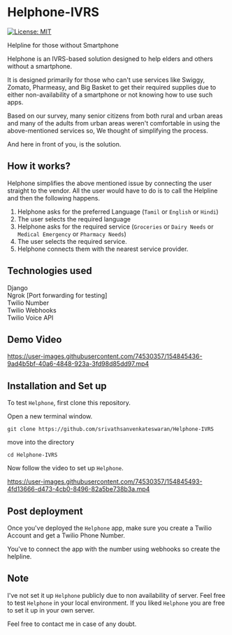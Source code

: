 # Helphone-IVRS
[![License: MIT](https://img.shields.io/badge/License-MIT-yellow.svg)](https://opensource.org/licenses/MIT) </br>

Helpline for those without Smartphone

Helphone is an IVRS-based solution designed to help elders and others without a smartphone.

It is designed primarily for those who can't use services like Swiggy, Zomato, Pharmeasy, and Big Basket to get their required supplies due to either non-availability of a smartphone or not knowing how to use such apps.

Based on our survey, many senior citizens from both rural and urban areas and many of the adults from urban areas weren't comfortable in using the above-mentioned services so, We thought of simplifying the process.

And here in front of you, is the solution.

## How it works?

Helphone simplifies the above mentioned issue by connecting the user straight to the vendor. All the user would have to do is to call the Helpline and then the following happens.

1. Helphone asks for the preferred Language (```Tamil``` or ```English``` or ```Hindi```)
2. The user selects the required language
3. Helphone asks for the required service (```Groceries``` or ```Dairy Needs``` or ```Medical Emergency``` or ```Pharmacy Needs```)
4. The user selects the required service.
5. Helphone connects them with the nearest service provider.

## Technologies used

Django </br>
Ngrok [Port forwarding for testing] </br>
Twilio Number </br>
Twilio Webhooks </br>
Twilio Voice API </br>

## Demo Video

https://user-images.githubusercontent.com/74530357/154845436-9ad4b5bf-40a6-4848-923a-3fd98d85dd97.mp4

## Installation and Set up

To test ```Helphone```, first clone this repository.

Open a new terminal window.
```
git clone https://github.com/srivathsanvenkateswaran/Helphone-IVRS
```
move into the directory
```
cd Helphone-IVRS
```
Now follow the video to set up ```Helphone```.

https://user-images.githubusercontent.com/74530357/154845493-4fd13666-d473-4cb0-8496-82a5be738b3a.mp4

## Post deployment

Once you've deployed the ```Helphone``` app, make sure you create a Twilio Account and get a Twilio Phone Number.

You've to connect the app with the number using webhooks so create the helpline. 

## Note

I've not set it up ```Helphone``` publicly due to non availability of server. Feel free to test ```Helphone``` in your local environment. If you liked ```Helphone``` you are free to set it up in your own server.

Feel free to contact me in case of any doubt.
